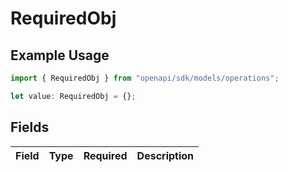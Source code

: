# RequiredObj

## Example Usage

```typescript
import { RequiredObj } from "openapi/sdk/models/operations";

let value: RequiredObj = {};
```

## Fields

| Field       | Type        | Required    | Description |
| ----------- | ----------- | ----------- | ----------- |